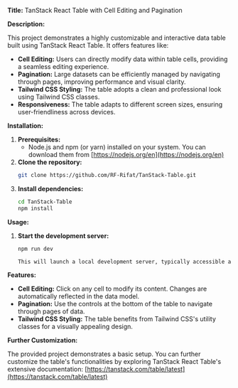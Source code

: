 **Title:** TanStack React Table with Cell Editing and Pagination

**Description:**

This project demonstrates a highly customizable and interactive data table built using TanStack React Table. It offers features like:

- **Cell Editing:** Users can directly modify data within table cells, providing a seamless editing experience.
- **Pagination:** Large datasets can be efficiently managed by navigating through pages, improving performance and visual clarity.
- **Tailwind CSS Styling:** The table adopts a clean and professional look using Tailwind CSS classes.
- **Responsiveness:** The table adapts to different screen sizes, ensuring user-friendliness across devices.

**Installation:**

1. **Prerequisites:**
   - Node.js and npm (or yarn) installed on your system. You can download them from [https://nodejs.org/en](https://nodejs.org/en)
2. **Clone the repository:**
   ```bash
   git clone https://github.com/RF-Rifat/TanStack-Table.git
   ```
3. **Install dependencies:**
   ```bash
   cd TanStack-Table
   npm install
**Usage:**

1. **Start the development server:**
   ```bash
   npm run dev

   This will launch a local development server, typically accessible at `http://localhost:5173` in your web browser.

**Features:**

- **Cell Editing:** Click on any cell to modify its content. Changes are automatically reflected in the data model.
- **Pagination:** Use the controls at the bottom of the table to navigate through pages of data.
- **Tailwind CSS Styling:** The table benefits from Tailwind CSS's utility classes for a visually appealing design.

**Further Customization:**

The provided project demonstrates a basic setup. You can further customize the table's functionalities by exploring TanStack React Table's extensive documentation: [https://tanstack.com/table/latest](https://tanstack.com/table/latest)

